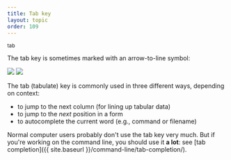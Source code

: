 ```yaml
---
title: Tab key
layout: topic
order: 109
---
```


<span class="wide key"><sub>tab</sub></span>

The tab key is sometimes marked with an arrow-to-line symbol:

<img class="key" src="{{ site.baseurl }}/images/key-tab.svg">
<img class="key" src="{{ site.baseurl }}/images/key-tab-mac.svg">

The tab (tabulate) key is commonly used in three different ways, depending on
context:

* to jump to the next column (for lining up tabular data)
* to jump to the _next_ position in a form
* to autocomplete the current word (e.g., command or filename)

Normal computer users probably don't use the tab key very much. But if you're
working on the command line, you should use it **a lot**: see 
[tab completion]({{ site.baseurl }}/command-line/tab-completion/).
